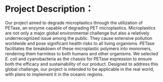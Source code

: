 <!DOCTYPE html>
</head>
<body>
    <h1>Project Description：</h1>
    <p>Our project aimed to degrade microplastics through the utilization of PETase, an enzyme capable of degrading PET microplastics. Microplastics are not only a major global environmental challenge but also a relatively underrecognized issue among the public. They cause extensive pollution worldwide and pose significant health risks to all living organisms. PETase facilitates the breakdown of these microplastic polymers into monomers, rendering them harmless to both humans and other organisms. We selected <i>E. coli</i> and cyanobacteria as the chassis for PETase expression to ensure both the efficacy and sustainability of our product. Designed to address this global challenge, our project is intended to be applicable in the real world, with plans to implement it in the oceanic regions.</p>
</body>
</html>

